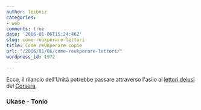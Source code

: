 ```yaml
---
author: leibniz
categories:
- web
comments: true
date: '2006-01-06T15:24:46Z'
slug: come-reukperare-lettori
title: Come reUKperare copie
url: "/2006/01/06/come-reukperare-lettori/"
wordpress_id: 1972

---
```

Ecco, il rilancio dell'Unità potrebbe passare attraverso l'asilo ai [lettori delusi](https://ukase.ilcannocchiale.it/?id_blogdoc=796802) del [Corsera](https://tonio.ilcannocchiale.it/?id_blogdoc=684443).


### Ukase - Tonio
